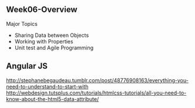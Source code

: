 Week06-Overview
---------------

Major Topics

* Sharing Data between Objects
* Working with Properties
* Unit test and Agile Programming

Angular JS
----------



<http://stephanebegaudeau.tumblr.com/post/48776908163/everything-you-need-to-understand-to-start-with>
<http://webdesign.tutsplus.com/tutorials/htmlcss-tutorials/all-you-need-to-know-about-the-html5-data-attribute/>




